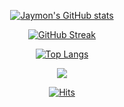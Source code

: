 <!--
**stomx/stomx** is a ✨ _special_ ✨ repository because its `README.md` (this file) appears on your GitHub profile.

Here are some ideas to get you started:

- 🔭 I’m currently working on ...
- 🌱 I’m currently learning ...
- 👯 I’m looking to collaborate on ...
- 🤔 I’m looking for help with ...
- 💬 Ask me about ...
- 📫 How to reach me: ...
- 😄 Pronouns: ...
- ⚡ Fun fact: ...
-->
<div style="text-align:center;">

  [![Jaymon's GitHub stats](https://github-readme-stats.vercel.app/api?username=stomx&count_private=true&show_icons=true&theme=dracula)](#)

  [![GitHub Streak](http://github-readme-streak-stats.herokuapp.com?user=stomx&theme=dracula&hide_border=false&date_format=%5BY.%5Dn.j)](https://git.io/streak-stats)
  
  [![Top Langs](https://github-readme-stats.vercel.app/api/top-langs/?username=stomx&layout=compact&theme=dracula)](#)

  <a href="https://opgc.me/#/users/stomx" target="_blank"><img src="https://api.opgc.me/githubs/users/stomx/tag/?theme=dracula" /></a>
  
  <!--START_SECTION:waka-->
  <!--END_SECTION:waka-->
  
  [![Hits](https://hits.seeyoufarm.com/api/count/incr/badge.svg?url=https%3A%2F%2Fgithub.com%2Fstomx%2Fhit-counter&count_bg=%2379C83D&title_bg=%23555555&icon=&icon_color=%23E7E7E7&title=hits&edge_flat=false)](https://hits.seeyoufarm.com)

</div>
